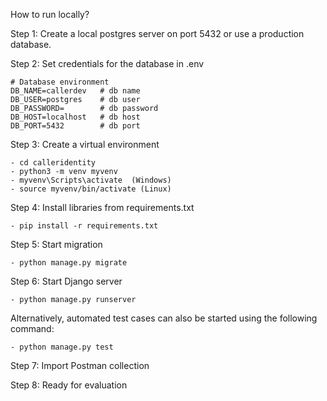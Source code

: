 How to run locally?

Step 1: Create a local postgres server on port 5432 or use a production database.

Step 2: Set credentials for the database in .env

    # Database environment
    DB_NAME=callerdev   # db name
    DB_USER=postgres    # db user
    DB_PASSWORD=        # db password
    DB_HOST=localhost   # db host
    DB_PORT=5432        # db port


Step 3: Create a virtual environment

    - cd calleridentity
    - python3 -m venv myvenv
    - myvenv\Scripts\activate  (Windows)
    - source myvenv/bin/activate (Linux)


Step 4: Install libraries from requirements.txt

    - pip install -r requirements.txt

Step 5: Start migration

    - python manage.py migrate

Step 6: Start Django server

    - python manage.py runserver

Alternatively, automated test cases can also be started using the following command:

    - python manage.py test


Step 7: Import Postman collection

Step 8: Ready for evaluation